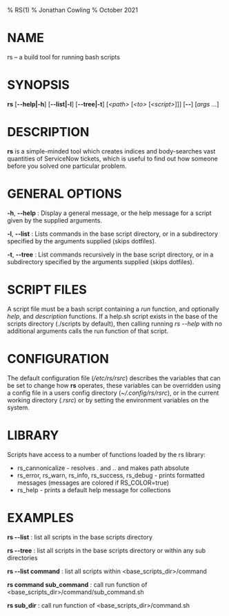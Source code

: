 % RS(1)
% Jonathan Cowling
% October 2021

# NAME

rs – a build tool for running bash scripts

# SYNOPSIS

**rs** [**--help|-h**] [**--list|-l**] [**--tree|-t**] [*\<path\>* [*\<to\>* [*\<script\>*]]] [**--**] [*args ...*]

# DESCRIPTION

**rs** is a simple-minded tool which creates indices and
body-searches vast quantities of ServiceNow tickets, which is useful to
find out how someone before you solved one particular problem.

# GENERAL OPTIONS

**-h**, **--help**
:   Display a general message, or the help message for a script given by the supplied arguments.

**-l**, **--list**
:  Lists commands in the base script directory, or in a subdirectory specified by the arguments supplied (skips dotfiles).

**-t**, **--tree**
: List commands recursively in the base script directory, or in a subdirectory specified by the arguments supplied (skips dotfiles).

# SCRIPT FILES

A script file must be a bash script containing a *run* function, and optionally *help*, and *description* functions.
If a help.sh script exists in the base of the scripts directory (./scripts by default), then calling running *rs --help* with no additional arguments
calls the run function of that script.

# CONFIGURATION

The default configuration file (*/etc/rs/rsrc*) describes the variables that can be set to change how **rs** operates, these variables can be overridden
using a config file in a users config directory (*~/.config/rs/rsrc*), or in the current working directory (*.rsrc*) or by setting the environment variables on the system. 

# LIBRARY

Scripts have access to a number of functions loaded by the rs library:
- rs_cannonicalize - resolves . and .. and makes path absolute
- rs_error, rs_warn, rs_info, rs_success, rs_debug - prints formatted messages (messages are colored if RS_COLOR=true)
- rs_help - prints a default help message for collections

# EXAMPLES

**rs --list**
: list all scripts in the base scripts directory

**rs --tree**
: list all scripts in the base scripts directory or within any sub directories

**rs --list command**
: list all scripts within \<base_scripts_dir\>/command

**rs command sub_command**
: call run function of \<base_scripts_dir\>/command/sub_command.sh

**rs sub_dir**
: call run function of \<base_scripts_dir\>/command.sh
